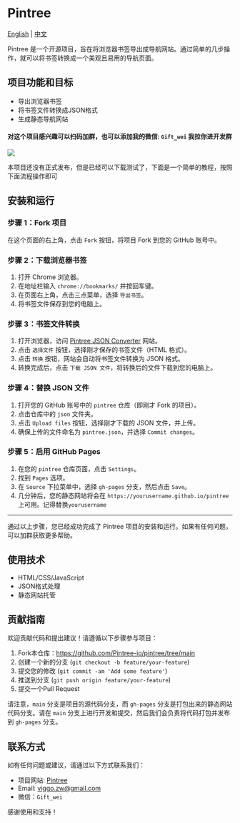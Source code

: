 # Pintree

[English](README.md) | [中文](README.zh.md)

Pintree 是一个开源项目，旨在将浏览器书签导出成导航网站。通过简单的几步操作，就可以将书签转换成一个美观且易用的导航页面。

## 项目功能和目标

- 导出浏览器书签
- 将书签文件转换成JSON格式
- 生成静态导航网站

#### 对这个项目感兴趣可以扫码加群，也可以添加我的微信: ```Gift_wei``` 我拉你进开发群
![](https://github.com/Pintree-io/pintree/blob/main/assets/wechat_group.png)

本项目还没有正式发布，但是已经可以下载测试了，下面是一个简单的教程，按照下面流程操作即可

## 安装和运行

### 步骤 1：Fork 项目

在这个页面的右上角，点击 `Fork` 按钮，将项目 Fork 到您的 GitHub 账号中。

### 步骤 2：下载浏览器书签

1. 打开 Chrome 浏览器。
2. 在地址栏输入 `chrome://bookmarks/` 并按回车键。
3. 在页面右上角，点击三点菜单，选择 `导出书签`。
4. 将书签文件保存到您的电脑上。

### 步骤 3：书签文件转换

1. 打开浏览器，访问 [Pintree JSON Converter](https://pintree.io/json-converter) 网站。
2. 点击 `选择文件` 按钮，选择刚才保存的书签文件（HTML 格式）。
3. 点击 `转换` 按钮，网站会自动将书签文件转换为 JSON 格式。
4. 转换完成后，点击 `下载 JSON 文件`，将转换后的文件下载到您的电脑上。

### 步骤 4：替换 JSON 文件

1. 打开您的 GitHub 账号中的 `pintree` 仓库（即刚才 Fork 的项目）。
2. 点击仓库中的 `json` 文件夹。
3. 点击 `Upload files` 按钮，选择刚才下载的 JSON 文件，并上传。
4. 确保上传的文件命名为 `pintree.json`，并选择 `Commit changes`。

### 步骤 5：启用 GitHub Pages

1. 在您的 `pintree` 仓库页面，点击 `Settings`。
2. 找到 `Pages` 选项。
3. 在 `Source` 下拉菜单中，选择 `gh-pages` 分支，然后点击 `Save`。
4. 几分钟后，您的静态网站将会在 `https://yourusername.github.io/pintree` 上可用。记得替换`yourusername`

---

通过以上步骤，您已经成功完成了 Pintree 项目的安装和运行。如果有任何问题，可以加群获取更多帮助。
## 使用技术

- HTML/CSS/JavaScript
- JSON格式处理
- 静态网站托管

## 贡献指南

欢迎贡献代码和提出建议！请遵循以下步骤参与项目：

1. Fork本仓库：https://github.com/Pintree-io/pintree/tree/main
2. 创建一个新的分支 (`git checkout -b feature/your-feature`)
3. 提交您的修改 (`git commit -am 'Add some feature'`)
4. 推送到分支 (`git push origin feature/your-feature`)
5. 提交一个Pull Request

请注意，`main` 分支是项目的源代码分支，而 `gh-pages` 分支是打包出来的静态网站代码分支。请在 `main` 分支上进行开发和提交，然后我们会负责将代码打包并发布到 `gh-pages` 分支。

## 联系方式

如有任何问题或建议，请通过以下方式联系我们：
- 项目网站: [Pintree](https://pintree.io/)
- Email: viggo.zw@gmail.com
- 微信：```Gift_wei```

感谢使用和支持！